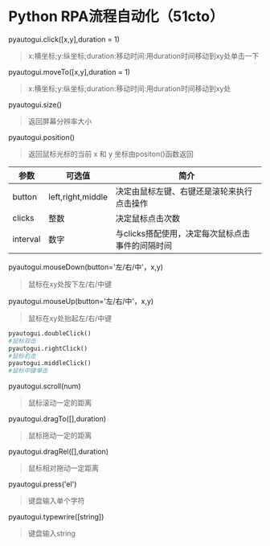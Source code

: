 # Python RPA流程自动化（51cto）

pyautogui.click([x,y],duration = 1)      

> x:横坐标;y:纵坐标;duration:移动时间:用duration时间移动到xy处单击一下

pyautogui.moveTo([x,y],duration = 1)      

> x:横坐标;y:纵坐标;duration:移动时间:用duration时间移动到xy处

pyautogui.size()

> 返回屏幕分辨率大小

 pyautogui.position()

> 返回鼠标光标的当前 x 和 y 坐标由positon()函数返回

| 参数     | 可选值            | 简介                                             |
| -------- | ----------------- | ------------------------------------------------ |
| button   | left,right,middle | 决定由鼠标左键、右键还是滚轮来执行点击操作       |
| clicks   | 整数              | 决定鼠标点击次数                                 |
| interval | 数字              | 与clicks搭配使用，决定每次鼠标点击事件的间隔时间 |

pyautogui.mouseDown(button='左/右/中'，x,y)

> 鼠标在xy处按下左/右/中键

pyautogui.mouseUp(button='左/右/中'，x,y)

> 鼠标在xy处抬起左/右/中键

````python
pyautogui.doubleClick()
#鼠标双击
pyautogui.rightClick()
#鼠标右击
pyautogui.middleClick()
#鼠标中键单击
````

pyautogui.scroll(num)

> 鼠标滚动一定的距离

pyautogui.dragTo([],duration)

> 鼠标拖动一定的距离

pyautogui.dragRel([],duration)

> 鼠标相对拖动一定距离

pyautogui.press('el')

> 键盘输入单个字符

pyautogui.typewrire([string])

> 键盘输入string